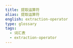 ```yaml
---
title: 提取运算符
alias: 提取运算符
english: extraction-operator
type: glossary
tags:
  - 词汇表
  - extraction-operator
---
```

